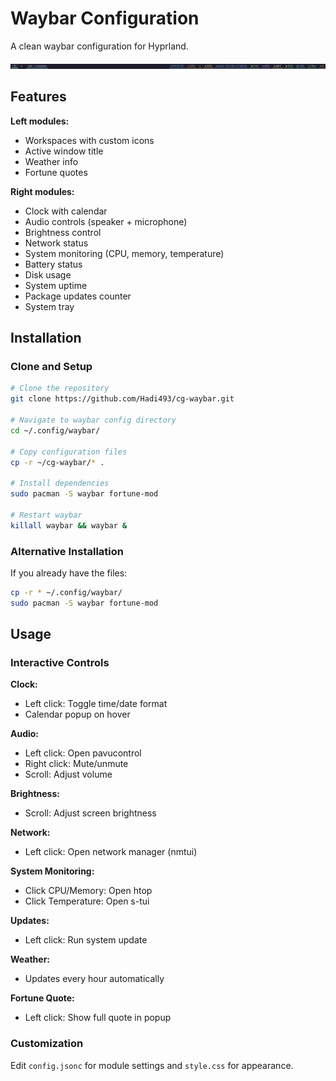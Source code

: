 # Waybar Configuration

A clean waybar configuration for Hyprland.

![screenshot](./waybar.png)

## Features

**Left modules:**
- Workspaces with custom icons
- Active window title
- Weather info
- Fortune quotes

**Right modules:**
- Clock with calendar
- Audio controls (speaker + microphone)
- Brightness control
- Network status
- System monitoring (CPU, memory, temperature)
- Battery status
- Disk usage
- System uptime
- Package updates counter
- System tray

## Installation

### Clone and Setup

```bash
# Clone the repository
git clone https://github.com/Hadi493/cg-waybar.git

# Navigate to waybar config directory
cd ~/.config/waybar/

# Copy configuration files
cp -r ~/cg-waybar/* .

# Install dependencies
sudo pacman -S waybar fortune-mod

# Restart waybar
killall waybar && waybar &
```

### Alternative Installation

If you already have the files:
```bash
cp -r * ~/.config/waybar/
sudo pacman -S waybar fortune-mod
```

## Usage

### Interactive Controls

**Clock:**
- Left click: Toggle time/date format
- Calendar popup on hover

**Audio:**
- Left click: Open pavucontrol
- Right click: Mute/unmute
- Scroll: Adjust volume

**Brightness:**
- Scroll: Adjust screen brightness

**Network:**
- Left click: Open network manager (nmtui)

**System Monitoring:**
- Click CPU/Memory: Open htop
- Click Temperature: Open s-tui

**Updates:**
- Left click: Run system update

**Weather:**
- Updates every hour automatically

**Fortune Quote:**
- Left click: Show full quote in popup

### Customization

Edit `config.jsonc` for module settings and `style.css` for appearance.
